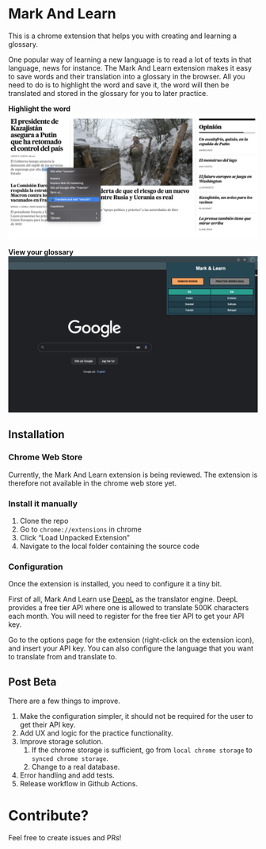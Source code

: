 # Mark And Learn
This is a chrome extension that helps you with creating and learning a glossary.

One popular way of learning a new language is to read a lot of texts in that language, news for instance. The Mark And Learn extension makes it easy to save words and their translation into a glossary in the browser. All you need to do is to highlight the word and save it, the word will then be translated and stored in the glossary for you to later practice.

**Highlight the word**
![Mark the word](images/context.png "Mark the word")

**View your glossary**
![View your glossary](images/popup.png "View your glossary")

## Installation

### Chrome Web Store
Currently, the Mark And Learn extension is being reviewed. The extension is therefore not available in the chrome web store yet.

### Install it manually
1. Clone the repo
2. Go to `chrome://extensions` in chrome
3. Click “Load Unpacked Extension”
4. Navigate to the local folder containing the source code

### Configuration
Once the extension is installed, you need to configure it a tiny bit. 

First of all, Mark And Learn use [DeepL](https://www.deepl.com/) as the translator engine. DeepL provides a free tier API where one is allowed to translate 500K characters each month. You will need to register for the free tier API to get your API key.

Go to the options page for the extension (right-click on the extension icon), and insert your API key. You can also configure the language that you want to translate from and translate to.

## Post Beta

There are a few things to improve. 

1. Make the configuration simpler, it should not be required for the user to get their API key.
2. Add UX and logic for the practice functionality.
3. Improve storage solution.
   1. If the chrome storage is sufficient, go from `local chrome storage` to `synced chrome storage`.
   2. Change to a real database.
4. Error handling and add tests.
5. Release workflow in Github Actions.

# Contribute?
Feel free to create issues and PRs!
